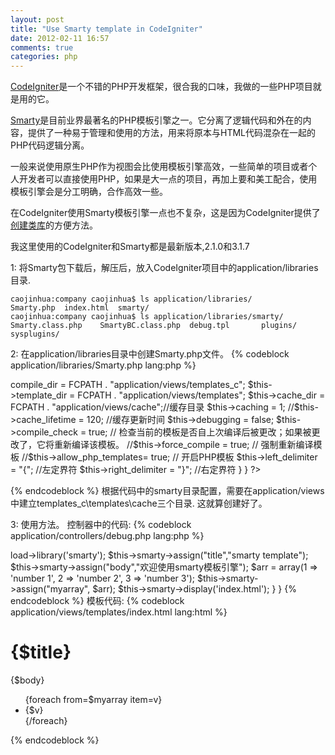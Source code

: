 ```yaml
---
layout: post
title: "Use Smarty template in CodeIgniter"
date: 2012-02-11 16:57
comments: true
categories: php
---
```


[CodeIgniter](http://codeigniter.com/)是一个不错的PHP开发框架，很合我的口味，我做的一些PHP项目就是用的它。

[Smarty](http://www.smarty.net/)是目前业界最著名的PHP模板引擎之一。它分离了逻辑代码和外在的内容，提供了一种易于管理和使用的方法，用来将原本与HTML代码混杂在一起的PHP代码逻辑分离。

一般来说使用原生PHP作为视图会比使用模板引擎高效，一些简单的项目或者个人开发者可以直接使用PHP，如果是大一点的项目，再加上要和美工配合，使用模板引擎会是分工明确，合作高效一些。

在CodeIgniter使用Smarty模板引擎一点也不复杂，这是因为CodeIgniter提供了[创建类库](http://codeigniter.org.cn/user_guide/general/creating_libraries.html)的方便方法。

我这里使用的CodeIgniter和Smarty都是最新版本,2.1.0和3.1.7

1: 将Smarty包下载后，解压后，放入CodeIgniter项目中的application/libraries目录.
```
caojinhua:company caojinhua$ ls application/libraries/
Smarty.php	index.html	smarty/
caojinhua:company caojinhua$ ls application/libraries/smarty/
Smarty.class.php	SmartyBC.class.php	debug.tpl		plugins/		sysplugins/
```

2: 在application/libraries目录中创建Smarty.php文件。
{% codeblock application/libraries/Smarty.php lang:php %}
<?php if ( ! defined('BASEPATH')) exit('No direct script access allowed');

require_once('smarty/Smarty.class.php');

class CI_Smarty extends Smarty {
        function __construct(){
          parent::__construct();
                $this->compile_dir = FCPATH . "application/views/templates_c";
                $this->template_dir = FCPATH . "application/views/templates";
                $this->cache_dir = FCPATH . "application/views/cache";//缓存目录
                $this->caching = 1;
                //$this->cache_lifetime = 120; //缓存更新时间
                $this->debugging = false;
                $this->compile_check = true; // 检查当前的模板是否自上次编译后被更改；如果被更改了，它将重新编译该模板。
                //$this->force_compile = true; // 强制重新编译模板
                //$this->allow_php_templates= true; // 开启PHP模板
                $this->left_delimiter = "{"; //左定界符
                $this->right_delimiter = "}"; //右定界符
        }
}
?>
{% endcodeblock %}
根据代码中的smarty目录配置，需要在application/views中建立templates_c\templates\cache三个目录.
这就算创建好了。

3: 使用方法。
控制器中的代码:
{% codeblock application/controllers/debug.php lang:php %}
<?php if ( ! defined('BASEPATH')) exit('No direct script access allowed');

class Debug extends MY_Controller {

  function __construct()
  {
    parent::__construct();
    // Write your own initialize code
  }

    function index(){
      $this->load->library('smarty');
      $this->smarty->assign("title","smarty template");
      $this->smarty->assign("body","欢迎使用smarty模板引擎");
      $arr = array(1 => 'number 1', 2 => 'number 2', 3 => 'number 3');
      $this->smarty->assign("myarray", $arr);
      $this->smarty->display('index.html');
    }

}
{% endcodeblock %}

模板代码:
{% codeblock application/views/templates/index.html lang:html %}
<!DOCTYPE html PUBLIC "-//W3C//DTD XHTML 1.0 Transitional//EN" "http://www.w3.org/TR/xhtml1/DTD/xhtml1-transitional.dtd">
<html xmlns="http://www.w3.org/1999/xhtml">
<head>
<meta http-equiv="Content-Type" content="text/html; charset=utf-8" />
<title>smarty模板使用示例</title>
</head>
<body>
<h1>{$title}</h1>
<p>{$body}</p>
<ul>
        {foreach from=$myarray item=v}
        <li>{$v}</li>
       {/foreach}
</ul>
</body>
</html>
{% endcodeblock %}

